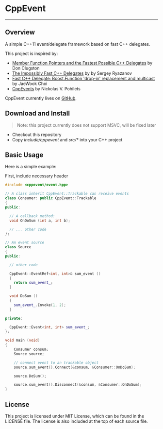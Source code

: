 # CppEvent

------

## Overview

A simple C++11 event/delegate framework based on fast C++ delegates.

This project is inspired by:
  * [Member Function Pointers and the Fastest Possible C++ Delegates](http://www.codeproject.com/Articles/7150/Member-Function-Pointers-and-the-Fastest-Possible) by Don Clugston
  * [The Impossibly Fast C++ Delegates](http://www.codeproject.com/Articles/11015/The-Impossibly-Fast-C-Delegates) by by Sergey Ryazanov
  * [Fast C++ Delegate: Boost.Function 'drop-in' replacement and multicast](http://www.codeproject.com/Articles/18389/Fast-C-Delegate-Boost-Function-drop-in-replacement) by JaeWook Choi
  * [CppEvents](http://code.google.com/p/cpp-events/) by Nickolas V. Pohilets

CppEvent currently lives on [GitHub](https://github.com/zhanggyb/CppEvent).

## Download and Install

> Note: this project currently does not support MSVC, will be fixed later

* Checkout this repository
* Copy *include/cppevent* and *src/\** into your C++ project

## Basic Usage

Here is a simple example:

First, include necessary header

```c++
#include <cppevent/event.hpp>
```

```c++
// A class inherit CppEvent::Trackable can receive events
class Consumer: public CppEvent::Trackable
{
public:

  // A callback method:
  void OnDoSum (int a, int b);

  // ... other code
};
```

```c++
// An event source
class Source
{
public:

  // other code

  CppEvent::EventRef<int, int>& sum_event ()
  {
    return sum_event_;
  }

  void DoSum ()
  {
    sum_event_.Invoke(1, 2);
  }

private:

  CppEvent::Event<int, int> sum_event_;  
};
```

```c++
void main (void)
{
    Consumer consum;
    Source source;

    // connect event to an trackable object
    source.sum_event().Connect(&consum, &Consumer::OnDoSum);

    source.DoSum();

    source.sum_event().Disconnect(&consum, &Consumer::OnDoSum);
}
```

## License

This project is licensed under MIT License, which can be found in the LICENSE
file. The license is also included at the top of each source file.
